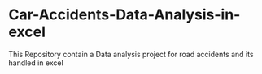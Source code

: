# Car-Accidents-Data-Analysis-in-excel
This Repository contain a Data analysis project for road accidents and its handled in excel
